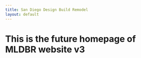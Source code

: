 ```yaml
---
title: San Diego Design Build Remodel
layout: default
---
```


# This is the future homepage of MLDBR website v3
